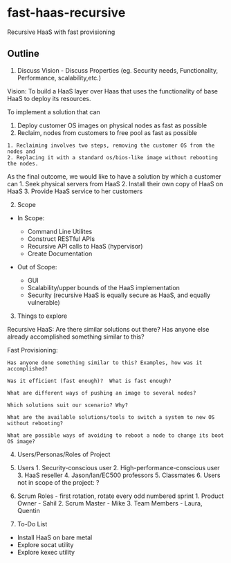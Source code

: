 # fast-haas-recursive
Recursive HaaS with fast provisioning

## Outline

1. Discuss Vision - Discuss Properties (eg. Security needs, Functionality, Performance, scalability,etc.)

  Vision:
  To build a HaaS layer over Haas that uses the functionality of base HaaS to deploy its resources.
  
  To implement a solution that can
  
  1. Deploy customer OS images on physical nodes as fast as possible
  2. Reclaim, nodes from customers to free pool as fast as possible
  
    1. Reclaiming involves two steps, removing the customer OS from the nodes and
    2. Replacing it with a standard os/bios-like image without rebooting the nodes.

  As the final outcome, we would like to have a solution by which a customer can
    1. Seek physical servers from HaaS
    2. Install their own copy of HaaS on HaaS
    3. Provide HaaS service to her customers
    
2. Scope

  - In Scope:
    * Command Line Utilites
    * Construct RESTful APIs
    * Recursive API calls to HaaS (hypervisor)
    * Create Documentation
	
  - Out of Scope:
    * GUI
    * Scalability/upper bounds of the HaaS implementation
    * Security (recursive HaaS is equally secure as HaaS, and equally vulnerable)
    
3. Things to explore

  Recursive HaaS:
    Are there similar solutions out there?
    Has anyone else already accomplished something similar to this?
  
  Fast Provisioning:
  
    Has anyone done something similar to this? Examples, how was it accomplished?
    
    Was it efficient (fast enough)?  What is fast enough?
    
    What are different ways of pushing an image to several nodes?
    
    Which solutions suit our scenario? Why?
    
    What are the available solutions/tools to switch a system to new OS without rebooting?
    
    What are possible ways of avoiding to reboot a node to change its boot OS image?
    
4. Users/Personas/Roles of Project

  1. Users
    1. Security-conscious user
    2. High-performance-conscious user
    3. HaaS reseller
    4. Jason/Ian/EC500 professors
    5. Classmates
    6. Users not in scope of the project: ?
  2. Scrum Roles - first rotation, rotate every odd numbered sprint
    1. Product Owner - Sahil
    2. Scrum Master - Mike
    3. Team Members - Laura, Quentin
5. To-Do List
  * Install HaaS on bare metal
  * Explore socat utility
  * Explore kexec utility 
